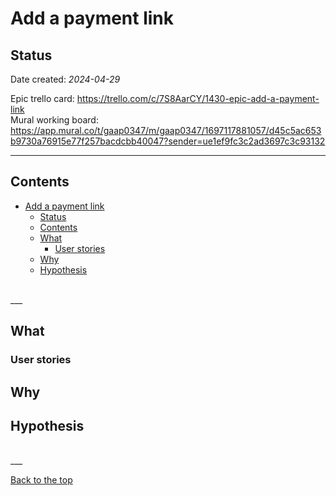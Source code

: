 # Add a payment link

## Status

Date created: *2024-04-29* 

Epic trello card: https://trello.com/c/7S8AarCY/1430-epic-add-a-payment-link  
Mural working board: https://app.mural.co/t/gaap0347/m/gaap0347/1697117881057/d45c5ac653b9730a76915e77f257bacdcbb40047?sender=ue1ef9fc3c2ad3697c3c93132  
___  

## Contents  

- [Add a payment link](#add-a-payment-link)
  - [Status](#status)
  - [Contents](#contents)
  - [What](#what)
    - [User stories](#user-stories)
  - [Why](#why)
  - [Hypothesis](#hypothesis)

<br>
___  

## What  



### User stories  



## Why  



## Hypothesis  



<br>
___  

<br> 

[Back to the top](#add-a-payment-link)
